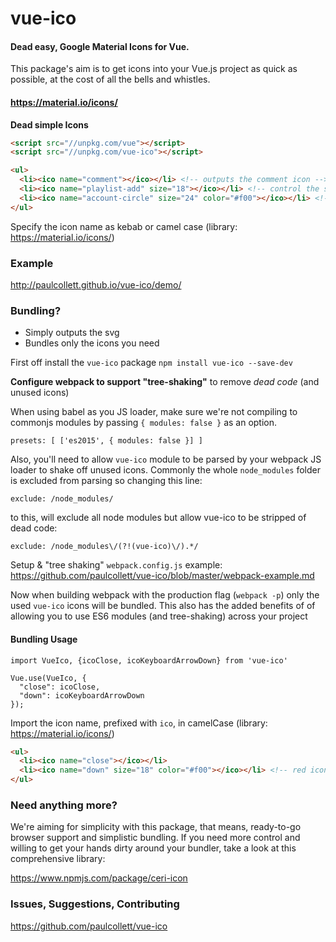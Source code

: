 # vue-ico
#### Dead easy, Google Material Icons for Vue.

This package's aim is to get icons into your Vue.js project as quick as possible, at the cost of all the bells and whistles.

#### https://material.io/icons/

**Dead simple Icons**
```HTML
<script src="//unpkg.com/vue"></script>
<script src="//unpkg.com/vue-ico"></script>
```
```HTML
<ul>
  <li><ico name="comment"></ico></li> <!-- outputs the comment icon -->
  <li><ico name="playlist-add" size="18"></ico></li> <!-- control the size -->
  <li><ico name="account-circle" size="24" color="#f00"></ico></li> <!-- red icon -->
</ul>
```
Specify the icon name as kebab or camel case
(library: https://material.io/icons/)

### Example

http://paulcollett.github.io/vue-ico/demo/

### Bundling?

- Simply outputs the svg
- Bundles only the icons you need

First off install the `vue-ico` package `npm install vue-ico --save-dev`

**Configure webpack to support "tree-shaking"** to remove _dead code_ (and unused icons)

When using babel as you JS loader, make sure we're not compiling to commonjs modules by passing `{ modules: false }` as an option.
```JS
presets: [ ['es2015', { modules: false }] ]
```

Also, you'll need to allow `vue-ico` module to be parsed by your webpack JS loader to shake off unused icons. Commonly the whole `node_modules` folder is excluded from parsing so changing this line:
```JS
exclude: /node_modules/
```
to this, will exclude all node modules but allow vue-ico to be stripped of dead code:
```JS
exclude: /node_modules\/(?!(vue-ico)\/).*/
```
Setup & "tree shaking" `webpack.config.js` example:
https://github.com/paulcollett/vue-ico/blob/master/webpack-example.md

Now when building webpack with the production flag (`webpack -p`) only the used `vue-ico` icons will be bundled. This also has the added benefits of of allowing you to use ES6 modules (and tree-shaking) across your project

#### Bundling Usage

```JS
import VueIco, {icoClose, icoKeyboardArrowDown} from 'vue-ico'

Vue.use(VueIco, {
  "close": icoClose,
  "down": icoKeyboardArrowDown
});
```

Import the icon name, prefixed with `ico`, in camelCase
(library: https://material.io/icons/)

```HTML
<ul>
  <li><ico name="close"></ico></li>
  <li><ico name="down" size="18" color="#f00"></ico></li> <!-- red icon -->
</ul>
```

### Need anything more?

We're aiming for simplicity with this package, that means, ready-to-go browser support and simplistic bundling. If you need more control and willing to get your hands dirty around your bundler, take a look at this comprehensive library:

https://www.npmjs.com/package/ceri-icon

### Issues, Suggestions, Contributing

https://github.com/paulcollett/vue-ico
